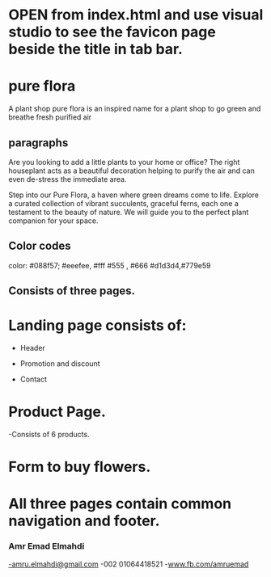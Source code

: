 # OPEN from index.html and use visual studio to see the favicon page beside the title in tab bar.

# pure flora

A plant shop pure flora is an inspired name for a plant shop to go green and breathe fresh purified air

## paragraphs

Are you looking to add a little plants to your home or office?
The right houseplant acts as a beautiful decoration helping to purify the air and can even de-stress the immediate area.

Step into our Pure Flora, a haven where green dreams come to life. Explore
a curated collection of vibrant succulents, graceful ferns, each one a testament
to the beauty of nature. We will guide you to the perfect plant companion for
your space.

## Color codes

color: #088f57;
#eeefee, #fff
#555 , #666
#d1d3d4,#779e59

## Consists of three pages.

# Landing page consists of:

- Header

- Promotion and discount

- Contact

# Product Page.

-Consists of 6 products.

# Form to buy flowers.

# All three pages contain common navigation and footer.

### Amr Emad Elmahdi

-amru.elmahdi@gmail.com
-002 01064418521 -www.fb.com/amruemad
